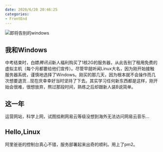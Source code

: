 ```yaml
---
date: 2020/6/20 20:46:25
categories: 
- FrontEnd
---
```


![即将告别的windows](https://i.loli.net/2020/06/13/nMuJf78FBPqVvxS.png)

## 我和Windows

中考结束时，白嫖*腾讯云*新人福利购买了1核2G的服务器，从此告别了租用免费的虚拟主机（每个月都要给他们宣传）。尽管早就听闻Linux大名，因为刚开始接触服务器系统，谨慎地选择了Windows。刚买的那几天，因为根本就不会操作而几次想要退货...现在庆幸幸好当时坚持了下去。其实学习任何新东西都是这样，刚开始会很难，很想放弃，熬过那段时间，熟练之后却跟新人装B说简单。

## 这一年

运营网站，科学上网，试图挂刷网易云等级没想到海外无法访问网易云音乐...


## Hello,Linux

阿里爸爸的控制台真心不错，服务部署起来出奇的顺利。用上了pm2。
